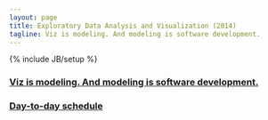 ```yaml
---
layout: page
title: Exploratory Data Analysis and Visualization (2014)
tagline: Viz is modeling. And modeling is software development.
---
```

{% include JB/setup %}


### [Viz is modeling. And modeling is software development.](intro.html) ###

### [Day-to-day schedule](agenda.html) ###
